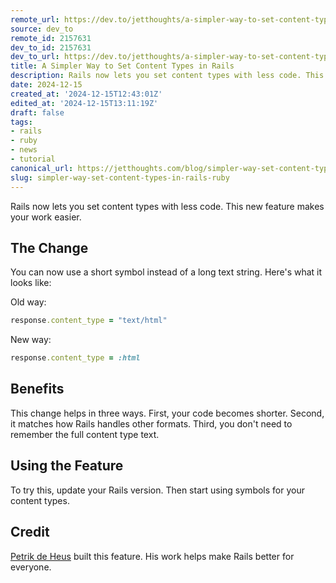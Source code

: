 ```yaml
---
remote_url: https://dev.to/jetthoughts/a-simpler-way-to-set-content-types-in-rails-n4o
source: dev_to
remote_id: 2157631
dev_to_id: 2157631
dev_to_url: https://dev.to/jetthoughts/a-simpler-way-to-set-content-types-in-rails-n4o
title: A Simpler Way to Set Content Types in Rails
description: Rails now lets you set content types with less code. This new feature makes your work easier.       ...
date: 2024-12-15
created_at: '2024-12-15T12:43:01Z'
edited_at: '2024-12-15T13:11:19Z'
draft: false
tags:
- rails
- ruby
- news
- tutorial
canonical_url: https://jetthoughts.com/blog/simpler-way-set-content-types-in-rails-ruby/
slug: simpler-way-set-content-types-in-rails-ruby
---
```

Rails now lets you set content types with less code. This new feature makes your work easier.

## The Change

You can now use a short symbol instead of a long text string. Here's what it looks like:

Old way:

```ruby
response.content_type = "text/html"
```

New way:

```ruby
response.content_type = :html
```

## Benefits

This change helps in three ways. First, your code becomes shorter. Second, it matches how Rails handles other formats. Third, you don't need to remember the full content type text.

## Using the Feature

To try this, update your Rails version. Then start using symbols for your content types.

## Credit

[Petrik de Heus](https://github.com/peternijssen) built this feature. His work helps make Rails better for everyone.

